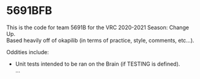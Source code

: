 # 5691BFB
This is the code for team 5691B for the VRC 2020-2021 Season: Change Up.  
Based heavily off of okapilib (in terms of practice, style, comments, etc...).  
  
Oddities include:  
- Unit tests intended to be ran on the Brain (if TESTING is defined).  
...
